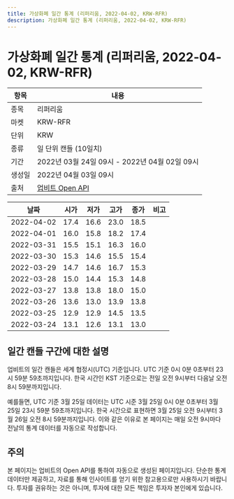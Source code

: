 ```yaml
---
title: 가상화폐 일간 통계 (리퍼리움, 2022-04-02, KRW-RFR)
description: 가상화폐 일간 통계 (리퍼리움, 2022-04-02, KRW-RFR)
---
```



가상화폐 일간 통계 (리퍼리움, 2022-04-02, KRW-RFR)
===

|항목|내용|
|--|--|
|종목|리퍼리움|
|마켓|KRW-RFR|
|단위|KRW|
|종류|일 단위 캔들 (10일치)|
|기간|2022년 03월 24일 09시 - 2022년 04월 02일 09시|
|생성일|2022년 04월 03일 09시|
|출처|[업비트 Open API](https://docs.upbit.com)|


|날짜|시가|저가|고가|종가|비고|
|--|--|--|--|--|--|
|2022-04-02|17.4|16.6|23.0|18.5|    |
|2022-04-01|16.0|15.8|18.2|17.4|    |
|2022-03-31|15.5|15.1|16.3|16.0|    |
|2022-03-30|15.3|14.6|15.5|15.4|    |
|2022-03-29|14.7|14.6|16.7|15.3|    |
|2022-03-28|15.0|14.4|15.3|14.8|    |
|2022-03-27|13.8|13.8|18.0|15.0|    |
|2022-03-26|13.6|13.0|13.9|13.8|    |
|2022-03-25|12.9|12.9|14.5|13.5|    |
|2022-03-24|13.1|12.6|13.1|13.0|    |


일간 캔들 구간에 대한 설명
---


업비트의 일간 캔들은 세계 협정시(UTC) 기준입니다. 
UTC 기준 0시 0분 0초부터 23시 59분 59초까지입니다. 
한국 시간인 KST 기준으로는 전일 오전 9시부터 다음날 오전 8시 59분까지입니다. 


예를들면, UTC 기준 3월 25일 데이터는 UTC 시준 3월 25일 0시 0분 0초부터 3월 25일 23시 59분 59초까지입니다. 
한국 시간으로 표현하면 3월 25일 오전 9시부터 3월 26일 오전 8시 59분까지입니다. 
이와 같은 이유로 본 페이지는 매일 오전 9시마다 전날의 통계 데이터를 자동으로 작성합니다. 


주의
---


본 페이지는 업비트의 Open API를 통하여 자동으로 생성된 페이지입니다. 
단순한 통계 데이터만 제공하고, 자료를 통해 인사이트를 얻기 위한 참고용으로만 사용하시기 바랍니다. 
투자를 권유하는 것은 아니며, 투자에 대한 모든 책임은 투자자 본인에게 있습니다. 
